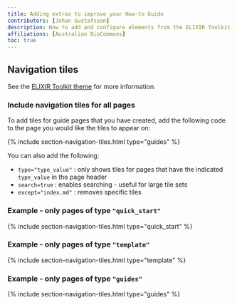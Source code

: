 ```yaml
---
title: Adding extras to improve your How-to Guide
contributors: [Johan Gustafsson]
description: How to add and configure elements from the ELIXIR Toolkit theme that will improve the appearance and function of your How-to Guides.
affiliations: [Australian BioCommons]
toc: true
---
```



## Navigation tiles

See the [ELIXIR Toolkit theme](https://elixir-belgium.github.io/elixir-toolkit-theme/overview_tiles#section-tiles-with-information) for more information.


### Include navigation tiles for all pages

To add tiles for guide pages that you have created, add the following code to the page you would like the tiles to appear on:

{% include section-navigation-tiles.html type="guides" %}

You can also add the following:
- `type="type_value"` : only shows tiles for pages that have the indicated `type_value` in the page header
- `search=true` : enables searching - useful for large tile sets
- `except="index.md"` : removes specific tiles

### Example - only pages of type `"quick_start"`

{% include section-navigation-tiles.html type="quick_start" %}

### Example - only pages of type `"template"`

{% include section-navigation-tiles.html type="template" %}

### Example - only pages of type `"guides"`

{% include section-navigation-tiles.html type="guides" %}


